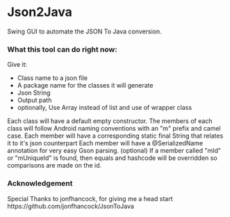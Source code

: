 Json2Java
=========

Swing GUI to automate the JSON To Java conversion.

<h3>What this tool can do right now:</h3>
Give it:
<ul>
<li>Class name to a json file</li>
<li>A package name for the classes it will generate</li>
<li>Json String</li>
<li>Output path</li>
<li>optionally, Use Array instead of list and use of wrapper class</li>
</ul>

Each class will have a default empty constructor.
The members of each class will follow Android naming conventions with an "m" prefix and camel case.
Each member will have a corresponding static final String that relates it to it's json counterpart 
Each member will have a @SerializedName annotation for very easy Gson parsing. (optional)
If a member called "mId" or "mUniqueId" is found, then equals and hashcode will be overridden so comparisons are made on the id.

<h3>Acknowledgement</h3>
Special Thanks to jonfhancock, for giving me a head start https://github.com/jonfhancock/JsonToJava

